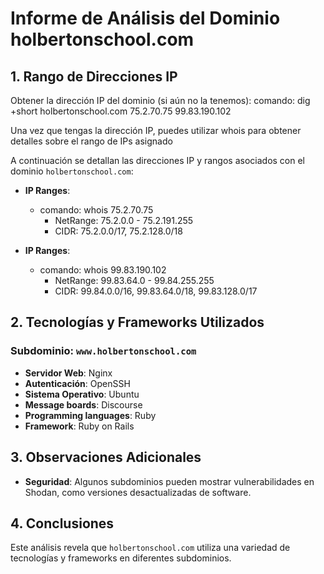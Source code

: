 # Informe de Análisis del Dominio holbertonschool.com

## 1. Rango de Direcciones IP
Obtener la dirección IP del dominio (si aún no la tenemos):
comando: dig +short holbertonschool.com
75.2.70.75
99.83.190.102

Una vez que tengas la dirección IP, puedes utilizar whois para obtener detalles sobre el rango de IPs asignado

A continuación se detallan las direcciones IP y rangos asociados con el dominio `holbertonschool.com`:

- **IP Ranges**:
  - comando: whois 75.2.70.75
    - NetRange:       75.2.0.0 - 75.2.191.255
    - CIDR:           75.2.0.0/17, 75.2.128.0/18

- **IP Ranges**:
  - comando: whois 99.83.190.102
    - NetRange:       99.83.64.0 - 99.84.255.255
    - CIDR:           99.84.0.0/16, 99.83.64.0/18, 99.83.128.0/17

## 2. Tecnologías y Frameworks Utilizados

### Subdominio: `www.holbertonschool.com`
- **Servidor Web**: Nginx
- **Autenticación**: OpenSSH
- **Sistema Operativo**: Ubuntu
- **Message boards**: Discourse
- **Programming languages**: Ruby
- **Framework**: Ruby on Rails

## 3. Observaciones Adicionales

- **Seguridad**: Algunos subdominios pueden mostrar vulnerabilidades en Shodan, como versiones desactualizadas de software.

## 4. Conclusiones

Este análisis revela que `holbertonschool.com` utiliza una variedad de tecnologías y frameworks en diferentes subdominios.
